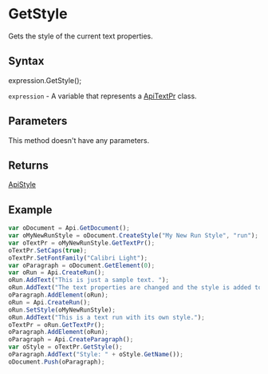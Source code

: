 # GetStyle

Gets the style of the current text properties.

## Syntax

expression.GetStyle();

`expression` - A variable that represents a [ApiTextPr](../ApiTextPr.md) class.

## Parameters

This method doesn't have any parameters.

## Returns

[ApiStyle](../../ApiStyle/ApiStyle.md)

## Example



```javascript
var oDocument = Api.GetDocument();
var oMyNewRunStyle = oDocument.CreateStyle("My New Run Style", "run");
var oTextPr = oMyNewRunStyle.GetTextPr();
oTextPr.SetCaps(true);
oTextPr.SetFontFamily("Calibri Light");
var oParagraph = oDocument.GetElement(0);
var oRun = Api.CreateRun();
oRun.AddText("This is just a sample text. ");
oRun.AddText("The text properties are changed and the style is added to the paragraph. ");
oParagraph.AddElement(oRun);
oRun = Api.CreateRun();
oRun.SetStyle(oMyNewRunStyle);
oRun.AddText("This is a text run with its own style.");
oTextPr = oRun.GetTextPr();
oParagraph.AddElement(oRun);
oParagraph = Api.CreateParagraph();
var oStyle = oTextPr.GetStyle();
oParagraph.AddText("Style: " + oStyle.GetName());
oDocument.Push(oParagraph);
```
